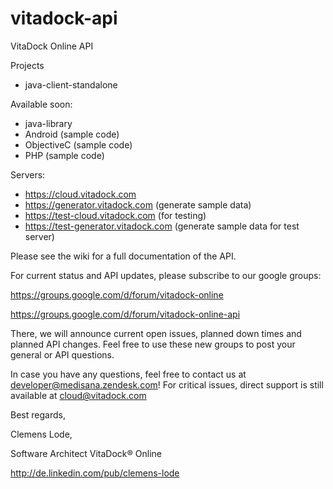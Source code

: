 vitadock-api
============

VitaDock Online API

Projects

- java-client-standalone

Available soon:

- java-library
- Android (sample code)
- ObjectiveC (sample code)
- PHP (sample code)
 
Servers:

- https://cloud.vitadock.com
- https://generator.vitadock.com (generate sample data)
- https://test-cloud.vitadock.com (for testing)
- https://test-generator.vitadock.com (generate sample data for test server)



Please see the wiki for a full documentation of the API.

For current status and API updates, please subscribe to our google groups:

https://groups.google.com/d/forum/vitadock-online

https://groups.google.com/d/forum/vitadock-online-api


There, we will announce current open issues, planned down times and planned API changes. Feel free to use these new groups to post your general or API questions.

In case you have any questions, feel free to contact us at [developer@medisana.zendesk.com](mailto:developer@medisana.zendesk.com)! For critical issues, direct support is still available at [cloud@vitadock.com](mailto:cloud@vitadock.com)

Best regards,

Clemens Lode,

Software Architect VitaDock® Online

http://de.linkedin.com/pub/clemens-lode
